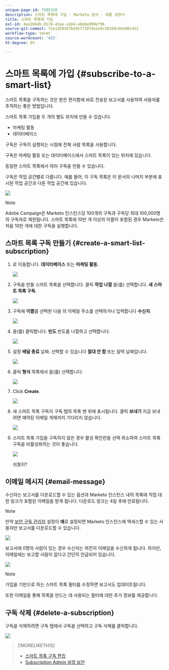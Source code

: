 ```yaml
---
unique-page-id: 7505310
description: 스마트 목록에 가입 - Marketo 문서 - 제품 설명서
title: 스마트 목록에 가입
exl-id: 4ea1664b-8178-41ae-a184-a8ebe090ef96
source-git-commit: 72e1d29347bd5b77107da1e9c30169cb6490c432
workflow-type: tm+mt
source-wordcount: '423'
ht-degree: 0%

---
```


# 스마트 목록에 가입 {#subscribe-to-a-smart-list}

스마트 목록을 구독하는 것은 받은 편지함에 바로 전송된 보고서를 사용하여 사용자를 추적하는 좋은 방법입니다.

스마트 목록 가입을 두 개의 별도 위치에 만들 수 있습니다.

* 마케팅 활동
* 데이터베이스

구독은 구독이 실행되는 시점에 전체 사람 목록을 사용합니다.

구독은 마케팅 활동 또는 데이터베이스에서 스마트 목록이 있는 위치에 있습니다.

동일한 스마트 목록에서 여러 구독을 만들 수 있습니다.

구독은 작업 공간별로 다릅니다. 예를 들어, 이 구독 목록은 이 문서의 나머지 부분에 표시된 작업 공간과 다른 작업 공간에 있습니다.

![](assets/one.png)

>[!NOTE]
>
>Adobe Campaign은 Marketo 인스턴스당 100개의 구독과 구독당 최대 100,000명의 구독자로 제한됩니다. 스마트 목록에 10만 개 이상의 이름이 포함된 경우 Marketo은 처음 10만 개에 대한 구독을 실행합니다.

## 스마트 목록 구독 만들기 {#create-a-smart-list-subscription}

1. 로 이동합니다. **데이터베이스** 또는 **마케팅 활동**.

   ![](assets/db.png)

1. 구독을 만들 스마트 목록을 선택합니다. 클릭 **작업 나열** 을(를) 선택합니다. **새 스마트 목록 구독**.

   ![](assets/three.png)

1. 구독에 **이름**&#x200B;를 선택한 다음 의 이메일 주소를 선택하거나 입력합니다 **수신자**.

   ![](assets/image2015-9-14-13-3a18-3a38.png)

1. 을(를) 클릭합니다. **빈도** 빈도를 나열하고 선택합니다.

   ![](assets/image2015-9-14-13-3a21-3a21.png)

1. 설정 **배달 종료** 날짜. 선택할 수 있습니다 **절대 안 함** 또는 달력 날짜입니다.

   ![](assets/image2015-9-14-13-3a23-3a37.png)

1. 클릭 **형식** 목록에서 을(를) 선택합니다.

   ![](assets/image2015-9-14-13-3a25-3a25.png)

1. Click **Create**.

   ![](assets/image2015-9-11-15-3a58-3a4.png)

1. 새 스마트 목록 구독이 구독 탭의 목록 맨 위에 표시됩니다. 클릭 **보내기** 지금 보내려면 예약된 이메일 게재까지 기다리지 않습니다.

   ![](assets/eight.png)

1. 스마트 목록 가입을 구독하지 않은 경우 활성 확인란을 선택 취소하여 스마트 목록 구독을 비활성화하는 것이 좋습니다.

   ![](assets/nine.png)

   쉬웠지?

## 이메일 메시지 {#email-message}

수신자는 보고서를 다운로드할 수 있는 옵션과 Marketo 인스턴스 내의 목록에 직접 대한 링크가 포함된 이메일을 받게 됩니다. 다운로드 링크는 4일 후에 만료됩니다.

>[!NOTE]
>
>만약 [보안 구독 관리자](/help/marketo/product-docs/reporting/basic-reporting/report-subscriptions/secure-the-subscription-admin-setting.md) 설정이 **예**&#x200B;로 설정되면 Marketo 인스턴스에 액세스할 수 있는 사용자만 보고서를 다운로드할 수 있습니다.

![](assets/image2015-4-17-15-3a46-3a47.png)

보고서에 0명의 사람이 있는 경우 수신자는 여전히 이메일을 수신하게 됩니다. 하지만, 이메일에는 보고할 사람이 없다고 간단히 언급되어 있습니다.

![](assets/image2015-4-17-16-3a11-3a8.png)

>[!NOTE]
>
>가입을 기반으로 하는 스마트 목록 필터를 수정하면 보고서도 업데이트됩니다.

또한 이메일을 통해 목록을 만드는 데 사용되는 필터에 대한 추가 정보를 제공합니다.

## 구독 삭제 {#delete-a-subscription}

구독을 삭제하려면 구독 탭에서 구독을 선택하고 구독 삭제를 클릭합니다.

![](assets/twelve.png)

>[!MORELIKETHIS]
>
>* [스마트 목록 구독 편집](/help/marketo/product-docs/reporting/basic-reporting/report-subscriptions/edit-a-smart-list-subscription.md)
>* [Subscription Admin 설정 보안](/help/marketo/product-docs/reporting/basic-reporting/report-subscriptions/secure-the-subscription-admin-setting.md)

